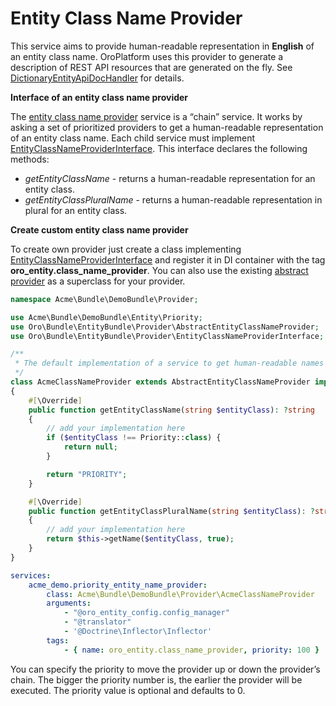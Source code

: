 <a id="dev-entities-entity-class-name-provider"></a>

# Entity Class Name Provider

This service aims to provide human-readable representation in **English** of an entity class name. OroPlatform uses this provider to generate a description of REST API resources that are generated on the fly. See <a href="https://github.com/oroinc/platform/blob/master/src/Oro/Bundle/EntityBundle/Routing/DictionaryEntityApiDocHandler.php" target="_blank">DictionaryEntityApiDocHandler</a> for details.

**Interface of an entity class name provider**

The <a href="https://github.com/oroinc/platform/blob/master/src/Oro/Bundle/EntityBundle/Provider/ChainEntityClassNameProvider.php" target="_blank">entity class name provider</a> service is a “chain” service. It works by asking a set of prioritized providers to get a human-readable representation of an entity class name. Each child service must implement <a href="https://github.com/oroinc/platform/blob/master/src/Oro/Bundle/EntityBundle/Provider/EntityClassNameProviderInterface.php" target="_blank">EntityClassNameProviderInterface</a>. This interface declares the following methods:

- *getEntityClassName* - returns a human-readable representation for an entity class.
- *getEntityClassPluralName* - returns a human-readable representation in plural for an entity class.

**Create custom entity class name provider**

To create own provider just create a class implementing <a href="https://github.com/oroinc/platform/blob/master/src/Oro/Bundle/EntityBundle/Provider/EntityClassNameProviderInterface.php" target="_blank">EntityClassNameProviderInterface</a> and register it in DI container with the tag **oro_entity.class_name_provider**. You can also use the existing <a href="https://github.com/oroinc/platform/blob/master/src/Oro/Bundle/EntityBundle/Provider/AbstractEntityClassNameProvider.php" target="_blank">abstract provider</a> as a superclass for your provider.

```php
namespace Acme\Bundle\DemoBundle\Provider;

use Acme\Bundle\DemoBundle\Entity\Priority;
use Oro\Bundle\EntityBundle\Provider\AbstractEntityClassNameProvider;
use Oro\Bundle\EntityBundle\Provider\EntityClassNameProviderInterface;

/**
 * The default implementation of a service to get human-readable names in English of entity classes.
 */
class AcmeClassNameProvider extends AbstractEntityClassNameProvider implements EntityClassNameProviderInterface
{
    #[\Override]
    public function getEntityClassName(string $entityClass): ?string
    {
        // add your implementation here
        if ($entityClass !== Priority::class) {
            return null;
        }

        return "PRIORITY";
    }

    #[\Override]
    public function getEntityClassPluralName(string $entityClass): ?string
    {
        // add your implementation here
        return $this->getName($entityClass, true);
    }
}
```

```yaml
services:
    acme_demo.priority_entity_name_provider:
        class: Acme\Bundle\DemoBundle\Provider\AcmeClassNameProvider
        arguments:
            - "@oro_entity_config.config_manager"
            - "@translator"
            - '@Doctrine\Inflector\Inflector'
        tags:
            - { name: oro_entity.class_name_provider, priority: 100 }
```

You can specify the priority to move the provider up or down the provider’s chain. The bigger the priority number is, the earlier the provider will be executed. The priority value is optional and defaults to 0.

<!-- Frontend -->
